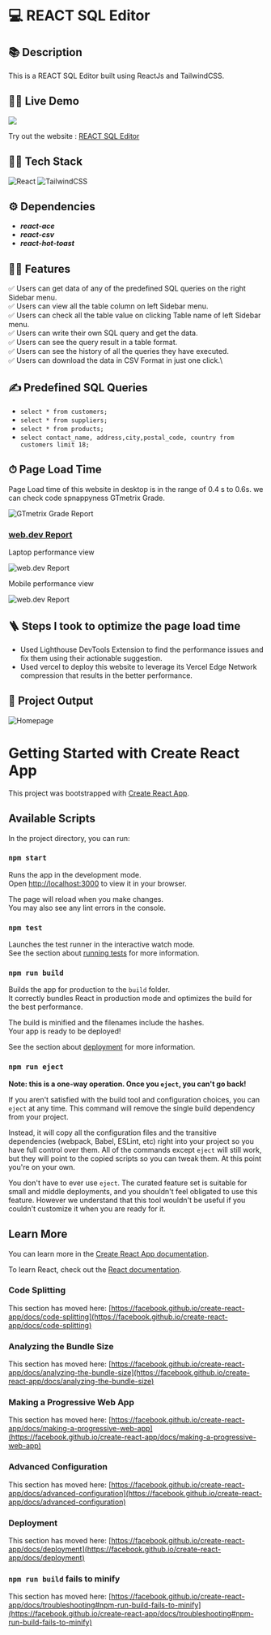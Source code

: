 # 💻 REACT SQL Editor

## 📚 Description

This is a REACT SQL Editor built using ReactJs and TailwindCSS.

## 👨‍💻 Live Demo

<a href="https://github.com/sambitos23/react-sql-editor" target="blank">
<img src="https://img.shields.io/website?url=https://www.codingspace.codes&logo=github&style=flat-square" />
</a>

Try out the website : [REACT SQL Editor](https://sql-query-editor-opal.vercel.app/)

## 👨‍🔧 Tech Stack

![React](https://img.shields.io/badge/react-%2320232a.svg?style=for-the-badge&logo=react&logoColor=%2361DAFB)
![TailwindCSS](https://img.shields.io/badge/tailwindcss-%2338B2AC.svg?style=for-the-badge&logo=tailwind-css&logoColor=white)

## ⚙️ Dependencies

- **_react-ace_**
- **_react-csv_**
- **_react-hot-toast_**

## 👨‍💻 Features

:white_check_mark: Users can get data of any of the predefined SQL queries on the right Sidebar menu.\
:white_check_mark: Users can view all the table column on left Sidebar menu.\
:white_check_mark: Users can check all the table value on clicking Table name of left Sidebar menu.\
:white_check_mark: Users can write their own SQL query and get the data.\
:white_check_mark: Users can see the query result in a table format.\
:white_check_mark: Users can see the history of all the queries they have executed.\
:white_check_mark: Users can download the data in CSV Format in just one click.\

## ✍️ Predefined SQL Queries

- `select * from customers;`
- `select * from suppliers;`
- `select * from products;`
- `select contact_name, address,city,postal_code, country from customers limit 18;`

## ⏱ Page Load Time

Page Load time of this website in desktop is in the range of 0.4 s to 0.6s.
we can check code spnappyness GTmetrix Grade.

![GTmetrix Grade Report](Screenshot/pageLoadSpeed.PNG)

### [web.dev Report](https://pagespeed.web.dev/)

Laptop performance view

![web.dev Report](Screenshot/DesktopSpeed.PNG)

Mobile performance view

![web.dev Report](Screenshot/MobileSpeed.PNG)

## 🪜 Steps I took to optimize the page load time

- Used Lighthouse DevTools Extension to find the performance issues and fix them using their actionable suggestion.
- Used vercel to deploy this website to leverage its Vercel Edge Network compression that results in the better performance.

## 🚀 Project Output

![Homepage](Screenshot/Main.PNG)
# Getting Started with Create React App

This project was bootstrapped with [Create React App](https://github.com/facebook/create-react-app).

## Available Scripts

In the project directory, you can run:

### `npm start`

Runs the app in the development mode.\
Open [http://localhost:3000](http://localhost:3000) to view it in your browser.

The page will reload when you make changes.\
You may also see any lint errors in the console.

### `npm test`

Launches the test runner in the interactive watch mode.\
See the section about [running tests](https://facebook.github.io/create-react-app/docs/running-tests) for more information.

### `npm run build`

Builds the app for production to the `build` folder.\
It correctly bundles React in production mode and optimizes the build for the best performance.

The build is minified and the filenames include the hashes.\
Your app is ready to be deployed!

See the section about [deployment](https://facebook.github.io/create-react-app/docs/deployment) for more information.

### `npm run eject`

**Note: this is a one-way operation. Once you `eject`, you can't go back!**

If you aren't satisfied with the build tool and configuration choices, you can `eject` at any time. This command will remove the single build dependency from your project.

Instead, it will copy all the configuration files and the transitive dependencies (webpack, Babel, ESLint, etc) right into your project so you have full control over them. All of the commands except `eject` will still work, but they will point to the copied scripts so you can tweak them. At this point you're on your own.

You don't have to ever use `eject`. The curated feature set is suitable for small and middle deployments, and you shouldn't feel obligated to use this feature. However we understand that this tool wouldn't be useful if you couldn't customize it when you are ready for it.

## Learn More

You can learn more in the [Create React App documentation](https://facebook.github.io/create-react-app/docs/getting-started).

To learn React, check out the [React documentation](https://reactjs.org/).

### Code Splitting

This section has moved here: [https://facebook.github.io/create-react-app/docs/code-splitting](https://facebook.github.io/create-react-app/docs/code-splitting)

### Analyzing the Bundle Size

This section has moved here: [https://facebook.github.io/create-react-app/docs/analyzing-the-bundle-size](https://facebook.github.io/create-react-app/docs/analyzing-the-bundle-size)

### Making a Progressive Web App

This section has moved here: [https://facebook.github.io/create-react-app/docs/making-a-progressive-web-app](https://facebook.github.io/create-react-app/docs/making-a-progressive-web-app)

### Advanced Configuration

This section has moved here: [https://facebook.github.io/create-react-app/docs/advanced-configuration](https://facebook.github.io/create-react-app/docs/advanced-configuration)

### Deployment

This section has moved here: [https://facebook.github.io/create-react-app/docs/deployment](https://facebook.github.io/create-react-app/docs/deployment)

### `npm run build` fails to minify

This section has moved here: [https://facebook.github.io/create-react-app/docs/troubleshooting#npm-run-build-fails-to-minify](https://facebook.github.io/create-react-app/docs/troubleshooting#npm-run-build-fails-to-minify)
